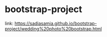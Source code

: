 # bootstrap-project
link: https://sadiasamia.github.io/bootstrap-project/wedding%20photo%20bootstrap.html
